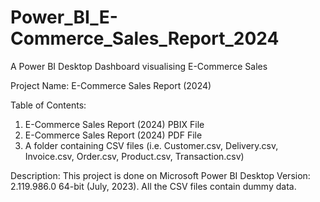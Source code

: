 # Power_BI_E-Commerce_Sales_Report_2024

A Power BI Desktop Dashboard visualising E-Commerce Sales

Project Name: E-Commerce Sales Report (2024)

Table of Contents:
1. E-Commerce Sales Report (2024) PBIX File
2. E-Commerce Sales Report (2024) PDF File
3. A folder containing CSV files (i.e. Customer.csv, Delivery.csv, Invoice.csv, Order.csv, Product.csv, Transaction.csv)

Description:
This project is done on Microsoft Power BI Desktop Version: 2.119.986.0 64-bit (July, 2023).
All the CSV files contain dummy data.
